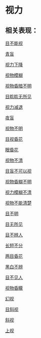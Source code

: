 # 视力## 相关表现： [目不能视](https://www.gmzyjc.com/search/result?wd=目不能视)[青盲](https://www.gmzyjc.com/search/result?wd=青盲)[视力下降](https://www.gmzyjc.com/search/result?wd=视力下降)[视物模糊](https://www.gmzyjc.com/search/result?wd=视物模糊)[视物昏暗不明](https://www.gmzyjc.com/search/result?wd=视物昏暗不明)[目䀮䀮无所见](https://www.gmzyjc.com/search/result?wd=目䀮䀮无所见)[视力减退](https://www.gmzyjc.com/search/result?wd=视力减退)[夜盲](https://www.gmzyjc.com/search/result?wd=夜盲)[视物不明](https://www.gmzyjc.com/search/result?wd=视物不明)[目视昏花](https://www.gmzyjc.com/search/result?wd=目视昏花)[眼昏花](https://www.gmzyjc.com/search/result?wd=眼昏花)[视物不清](https://www.gmzyjc.com/search/result?wd=视物不清)[目盲不可以视](https://www.gmzyjc.com/search/result?wd=目盲不可以视)[视物昏糊不明](https://www.gmzyjc.com/search/result?wd=视物昏糊不明)[视力模糊不清](https://www.gmzyjc.com/search/result?wd=视力模糊不清)[视物不能清楚](https://www.gmzyjc.com/search/result?wd=视物不能清楚)[目不明](https://www.gmzyjc.com/search/result?wd=目不明)[目无所见](https://www.gmzyjc.com/search/result?wd=目无所见)[目不辨人](https://www.gmzyjc.com/search/result?wd=目不辨人)[长短不分](https://www.gmzyjc.com/search/result?wd=长短不分)[两目昏花](https://www.gmzyjc.com/search/result?wd=两目昏花)[黑白不辨](https://www.gmzyjc.com/search/result?wd=黑白不辨)[目不见人](https://www.gmzyjc.com/search/result?wd=目不见人)[视物昏矇](https://www.gmzyjc.com/search/result?wd=视物昏矇)[幻视](https://www.gmzyjc.com/search/result?wd=幻视)[目斜视](https://www.gmzyjc.com/search/result?wd=目斜视)[斜视](https://www.gmzyjc.com/search/result?wd=斜视)[上视](https://www.gmzyjc.com/search/result?wd=上视)
